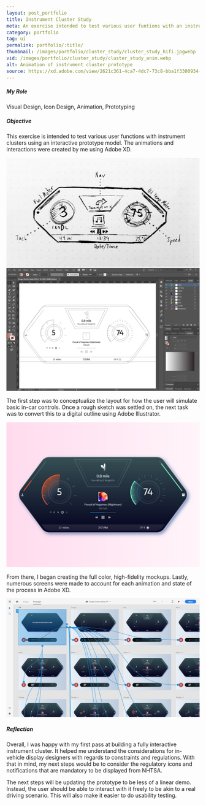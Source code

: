 ```yaml
---
layout: post_portfolio
title: Instrument Cluster Study
meta: An exercise intended to test various user funtions with an instrument cluster using an interactive prototype
category: portfolio
tag: ui
permalink: portfolio/:title/
thumbnail: /images/portfolio/cluster_study/cluster_study_hifi.jpgwebp
vid: /images/portfolio/cluster_study/cluster_study_anim.webp
alt: Animation of instrument cluster prototype
source: https://xd.adobe.com/view/2621c361-4ca7-4dc7-73c8-bba1f3300934-5010/?fullscreen
---
```


<section>
<h5>My Role</h5>

<p>Visual Design, Icon Design, Animation, Prototyping</p>
</section>

<section>
<h5>Objective</h5>

<p>This exercise is intended to test various user functions with instrument clusters using an interactive prototype model. The animations and interactions were created by me using Adobe XD.</p>

<div class="lightgallery">
  <a href="/images/portfolio/cluster_study/cluster_study_lofi.jpg"><img src="/images/portfolio/cluster_study/cluster_study_lofi.jpg" alt="Instrument Cluster - Sketch"></a>
</div>

<div class="lightgallery">
  <a href="/images/portfolio/cluster_study/cluster_study_wire.jpg"><img src="/images/portfolio/cluster_study/cluster_study_wire.jpg" alt="Instrument Cluster - Wireframe"></a>
</div>

<p>The first step was to conceptualize the layout for how the user will simulate basic in-car controls. Once a rough sketch was settled on, the next task was to convert this to a digital outline using Adobe Illustrator.</p>

<div class="lightgallery">
  <a href="/images/portfolio/cluster_study/cluster_study_hifi.jpg"><img src="/images/portfolio/cluster_study/cluster_study_hifi.jpg" alt="Instrument Cluster - High-Fidelity Mockups"></a>
</div>

<p>From there, I began creating the full color, high-fidelity mockups. Lastly, numerous screens were made to account for each animation and state of the process in Adobe XD.</p>

<div class="lightgallery">
  <a href="/images/portfolio/cluster_study/cluster_study_mocks.jpg"><img src="/images/portfolio/cluster_study/cluster_study_mocks.jpg" alt="Instrument Cluster - Prototype Mockups"></a>
</div>

<section>
<h5>Reflection</h5>
<p>Overall, I was happy with my first pass at building a fully interactive instrument cluster. It helped me understand the considerations for in-vehicle display designers with regards to constraints and regulations. With that in mind, my next steps would be to consider the regulatory icons and notifications that are mandatory to be displayed from NHTSA.</p>

<p>The next steps will be updating the prototype to be less of a linear demo. Instead, the user should be able to interact with it freely to be akin to a real driving scenario. This will also make it easier to do usability testing.</p>
</section>